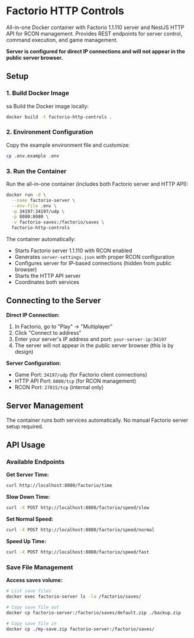 # Factorio HTTP Controls

All-in-one Docker container with Factorio 1.1.110 server and NestJS HTTP API for RCON management. Provides REST
endpoints for server control, command execution, and game management.

**Server is configured for direct IP connections and will not appear in the public server browser.**

## Setup

### 1. Build Docker Image
sa
Build the Docker image locally:

```bash
docker build -t factorio-http-controls .
```

### 2. Environment Configuration

Copy the example environment file and customize:

```bash
cp .env.example .env
```

### 3. Run the Container

Run the all-in-one container (includes both Factorio server and HTTP API):

```bash
docker run -d \
  --name factorio-server \
  --env-file .env \
  -p 34197:34197/udp \
  -p 8080:8080 \
  -v factorio-saves:/factorio/saves \
  factorio-http-controls
```

The container automatically:

- Starts Factorio server 1.1.110 with RCON enabled
- Generates `server-settings.json` with proper RCON configuration
- Configures server for IP-based connections (hidden from public browser)
- Starts the HTTP API server
- Coordinates both services

## Connecting to the Server

**Direct IP Connection:**
1. In Factorio, go to "Play" → "Multiplayer"
2. Click "Connect to address"
3. Enter your server's IP address and port: `your-server-ip:34197`
4. The server will not appear in the public server browser (this is by design)

**Server Configuration:**
- Game Port: `34197/udp` (for Factorio client connections)
- HTTP API Port: `8080/tcp` (for RCON management)
- RCON Port: `27015/tcp` (internal only)

## Server Management

The container runs both services automatically. No manual Factorio server setup required.

## API Usage

### Available Endpoints

**Get Server Time:**

```bash
curl http://localhost:8080/factorio/time
```

**Slow Down Time:**

```bash
curl -X POST http://localhost:8080/factorio/speed/slow
```

**Set Normal Speed:**

```bash
curl -X POST http://localhost:8080/factorio/speed/normal
```

**Speed Up Time:**

```bash
curl -X POST http://localhost:8080/factorio/speed/fast
```

### Save File Management

**Access saves volume:**

```bash
# List save files
docker exec factorio-server ls -la /factorio/saves/

# Copy save file out
docker cp factorio-server:/factorio/saves/default.zip ./backup.zip

# Copy save file in
docker cp ./my-save.zip factorio-server:/factorio/saves/
```
